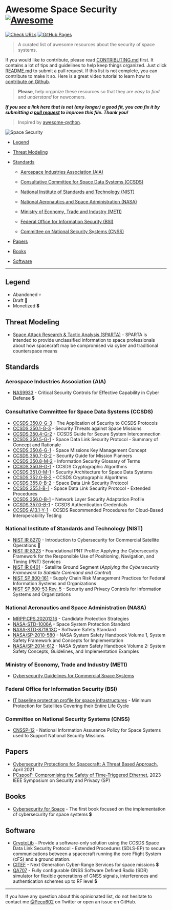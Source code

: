 # Awesome Space Security [![Awesome](https://cdn.jsdelivr.net/gh/sindresorhus/awesome@d7305f38d29fed78fa85652e3a63e154dd8e8829/media/badge.svg)](https://github.com/sindresorhus/awesome)

[![Check URLs](https://github.com/Peco602/awesome-space-security/actions/workflows/check-urls.yml/badge.svg)](https://github.com/Peco602/awesome-space-security/actions/workflows/check-urls.yml)
[![GitHub Pages](https://github.com/Peco602/awesome-space-security/actions/workflows/gh-pages.yml/badge.svg)](https://github.com/Peco602/awesome-space-security/actions/workflows/gh-pages.yml)

> A curated list of awesome resources about the security of space systems.

If you would like to contribute, please read [CONTRIBUTING.md](https://github.com/Peco602/awesome-space-security/blob/main/CONTRIBUTING.md) first.
It contains a lot of tips and guidelines to help keep things organized.
Just click [README.md](https://github.com/Peco602/awesome-space-security/edit/main/README.md) to submit a pull request.
If this list is not complete, you can contribute to make it so. Here is a great video tutorial to learn how to [contribute on Github](https://egghead.io/lessons/javascript-identifying-how-to-contribute-to-an-open-source-project-on-github).

> **Please**, help organize these resources so that they are _easy to find_ and _understand_ for newcomers.

**_If you see a link here that is not (any longer) a good fit, you can fix it by submitting a [pull request](https://github.com/Peco602/awesome-space-security/edit/main/README.md) to improve this file. Thank you!_**

> Inspired by [awesome-python](https://github.com/vinta/awesome-python).

![Space Security](https://sparta.aerospace.org/theme/images/Threat_Landscape.png)

<!--TOC-->

- [Legend](#legend)
- [Threat Modeling](#threat-modeling)
- [Standards](#standards)
  - [Aerospace Industries Association (AIA)](#aerospace-industries-association-aia)
  - [Consultative Committee for Space Data Systems (CCSDS)](#consultative-committee-for-space-data-systems-ccsds)
  - [National Institute of Standards and Technology (NIST)](#national-institute-of-standards-and-technology-nist)
  - [National Aeronautics and Space Administration (NASA)](#national-aeronautics-and-space-administration-nasa)
  - [Ministry of Economy, Trade and Industry (METI)](#ministry-of-economy-trade-and-industry-meti)
  - [Federal Office for Information Security (BSI)](#federal-office-for-information-security-bsi)
  - [Committee on National Security Systems (CNSS)](#committee-on-national-security-systems-cnss)
- [Papers](#papers)
- [Books](#books)
- [Software](#software)

<!--TOC-->
---

## Legend

-   Abandoned :skull:
-   Draft :construction:
-   Monetized :heavy_dollar_sign:

## Threat Modeling

- [Space Attack Research & Tactic Analysis (SPARTA)](https://sparta.aerospace.org/) - SPARTA is intended to provide unclassified information to space professionals about how spacecraft may be compromised via cyber and traditional counterspace means

## Standards

### Aerospace Industries Association (AIA)

- [NAS9933](https://global.ihs.com/doc_detail.cfm?&csf=AIA&item_s_key=00773721&item_key_date=870400&input_doc_number=NAS9933&input_doc_title=&org_code=AIA%2FNAS) - Critical Security Controls for Effective Capability in Cyber Defense :heavy_dollar_sign:

### Consultative Committee for Space Data Systems (CCSDS)

- [CCSDS 350.0-G-3](https://public.ccsds.org/Pubs/350x0g3.pdf) - The Application of Security to CCSDS Protocols
- [CCSDS 350.1-G-3](https://public.ccsds.org/Pubs/350x1g3.pdf) - Security Threats against Space Missions
- [CCSDS 350.4-G-2](https://public.ccsds.org/Pubs/350x4g2.pdf) - CCSDS Guide for Secure System Interconnection
- [CCSDS 350.5-G-1](https://public.ccsds.org/Pubs/350x5g1.pdf) - Space Data Link Security Protocol - Summary of Concept and Rationale
- [CCSDS 350.6-G-1](https://public.ccsds.org/Pubs/350x6g1.pdf) - Space Missions Key Management Concept
- [CCSDS 350.7-G-2](https://public.ccsds.org/Pubs/350x7g2.pdf) - Security Guide for Mission Planners
- [CCSDS 350.8-M-2](https://public.ccsds.org/Pubs/350x8m2.pdf) - Information Security Glossary of Terms
- [CCSDS 350.9-G-1](https://public.ccsds.org/Pubs/350x9g1.pdf) - CCSDS Cryptographic Algorithms
- [CCSDS 351.0-M-1](https://public.ccsds.org/Pubs/351x0m1.pdf) - Security Architecture for Space Data Systems
- [CCSDS 352.0-B-2](https://public.ccsds.org/Pubs/352x0b2.pdf) - CCSDS Cryptographic Algorithms
- [CCSDS 355.0-B-2](https://public.ccsds.org/Pubs/355x0b2.pdf) - Space Data Link Security Protocol
- [CCSDS 355.1-B-1](https://public.ccsds.org/Pubs/355x1b1.pdf) - Space Data Link Security Protocol - Extended Procedures
- [CCSDS 356.0-B-1](https://public.ccsds.org/Pubs/356xb1.pdf) - Network Layer Security Adaptation Profile
- [CCSDS 357.0-B-1](https://public.ccsds.org/Pubs/357x0b1.pdf) - CCSDS Authentication Credentials
- [CCSDS A13.1-Y-1](https://public.ccsds.org/Pubs/A13x1y1.pdf) - CCSDS Recommended Procedures for Cloud-Based Interoperability Testing

### National Institute of Standards and Technology (NIST)

- [NIST IR 8270](https://nvlpubs.nist.gov/nistpubs/ir/2022/NIST.IR.8270-draft2.pdf) - Introduction to Cybersecurity for Commercial Satellite Operations :construction:
- [NIST IR 8323](https://nvlpubs.nist.gov/nistpubs/ir/2021/NIST.IR.8323.pdf) - Foundational PNT Profile: Applying the Cybersecurity Framework for the Responsible Use of Positioning, Navigation, and Timing (PNT) Services
- [NIST IR 8401](https://nvlpubs.nist.gov/nistpubs/ir/2022/NIST.IR.8401.pdf) - Satellite Ground Segment (*Applying the Cybersecurity Framework to Satellite Command and Control*)
- [NIST SP 800-161](https://nvlpubs.nist.gov/nistpubs/specialpublications/nist.sp.800-161.pdf) - Supply Chain Risk Management Practices for Federal Information Systems and Organizations
- [NIST SP 800-53 Rev. 5](https://nvlpubs.nist.gov/nistpubs/SpecialPublications/NIST.SP.800-53r5.pdf) - Security and Privacy Controls for Information Systems and Organizations

### National Aeronautics and Space Administration (NASA)

- [MRPP.CPS.20201216](https://explorers.larc.nasa.gov/2023APPROBE/pdf_files/NASA13.%20MRPP_CPS_Candidate_Protection_Strategies-v4.5-20201216.pdf) - Candidate Protection Strategies
- [NASA-STD-1006A](https://standards.nasa.gov/sites/default/files/standards/NASA/A/0/2022-07-15-NASA-STD-1006A-Approved.pdf) - Space System Protection Standard
- [NASA-STD-8719.13C](https://standards.nasa.gov/sites/default/files/standards/NASA/C-Change-2/0/nasa-std-871913c_with_change_2.docx) - Software Safety Standard
- [NASA/SP-2010-580](https://ntrs.nasa.gov/api/citations/20120003291/downloads/20120003291.pdf) - NASA System Safety Handbook Volume 1, System Safety Framework and Concepts for Implementation
- [NASA/SP-2014-612](https://ntrs.nasa.gov/api/citations/20150015500/downloads/20150015500.pdf) - NASA System Safety Handbook Volume 2: System Safety Concepts, Guidelines, and Implementation Examples

### Ministry of Economy, Trade and Industry (METI)

- [Cybersecurity Guidelines for Commercial Space Systems](https://www.meti.go.jp/shingikai/mono_info_service/sangyo_cyber/wg_seido/wg_uchu_sangyo/pdf/20230331_1e.pdf)

### Federal Office for Information Security (BSI)

- [IT baseline protection profile for space infrastructures](https://www.bsi.bund.de/SharedDocs/Downloads/EN/BSI/Grundschutz/profiles/Profile_Space-Infrastructures.pdf?__blob=publicationFile&v=2) - Minimum Protection for Satellites Covering their Entire Life Cycle

### Committee on National Security Systems (CNSS)

- [CNSSP-12](https://www.hsdl.org/?view&did=726945) - National Information Assurance Policy for Space Systems used to Support National Security Missions


## Papers

- [Cybersecurity Protections for Spacecraft: A Threat Based
Approach](https://aerospace.org/sites/default/files/2022-07/DistroA-TOR-2021-01333-Cybersecurity%20Protections%20for%20Spacecraft--A%20Threat%20Based%20Approach.pdf), April 2021
- [PCspooF: Compromising the Safety of
Time-Triggered Ethernet](https://web.eecs.umich.edu/~barisk/public/pcspoof.pdf), 2023 IEEE Symposium on Security and Privacy (SP)

## Books

- [Cybersecurity for Space](https://link.springer.com/book/10.1007/978-1-4842-5732-6) - The first book focused on the implementation of cybersecurity for space systems :heavy_dollar_sign:

## Software

- [CryptoLib](https://github.com/nasa/CryptoLib) - Provide a software-only solution using the CCSDS Space Data Link Security Protocol - Extended Procedures (SDLS-EP) to secure communications between a spacecraft running the core Flight System (cFS) and a ground station.
- [CITEF](https://www.rheagroup.com/document/citef-pdf-brochure/) - Next Generation Cyber-Range Services for space missions :heavy_dollar_sign:
- [QA707](https://www.qascom.it/GNSS-software-simulation.php) - Fully configurable GNSS Software Defined Radio (SDR) simulator for flexible generations of GNSS signals, interferences and authentication schemes up to RF level :heavy_dollar_sign:
---

If you have any question about this opinionated list, do not hesitate to contact me [@Peco602](https://twitter.com/peco602) on Twitter or open an issue on GitHub.
